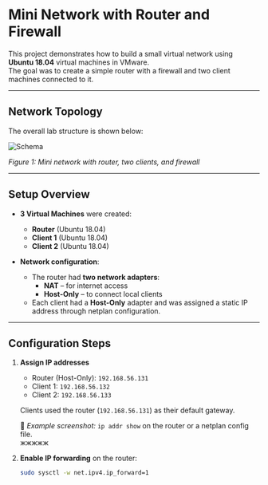 # Mini Network with Router and Firewall

This project demonstrates how to build a small virtual network using **Ubuntu 18.04** virtual machines in VMware.  
The goal was to create a simple router with a firewall and two client machines connected to it.  

---

## Network Topology

The overall lab structure is shown below:  

![Schema](https://github.com/user-attachments/assets/cfd808ea-f6c8-4a4c-aea2-bca2fdfcf853)


*Figure 1: Mini network with router, two clients, and firewall*

---

## Setup Overview

- **3 Virtual Machines** were created:
  - **Router** (Ubuntu 18.04)
  - **Client 1** (Ubuntu 18.04)
  - **Client 2** (Ubuntu 18.04)

- **Network configuration**:
  - The router had **two network adapters**:
    - **NAT** – for internet access
    - **Host-Only** – to connect local clients
  - Each client had a **Host-Only** adapter and was assigned a static IP address through netplan configuration.

---

## Configuration Steps

1. **Assign IP addresses**  
   - Router (Host-Only): `192.168.56.131`  
   - Client 1: `192.168.56.132`  
   - Client 2: `192.168.56.133`  

   Clients used the router (`192.168.56.131`) as their default gateway.

   📸 *Example screenshot:* `ip addr show` on the router or a netplan config file.  
   жжжжж

2. **Enable IP forwarding** on the router:  
   ```bash
   sudo sysctl -w net.ipv4.ip_forward=1
